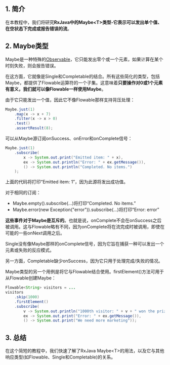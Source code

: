 ## 1. 简介

在本教程中，我们将研究**RxJava中的Maybe<T\>类型-它表示可以发出单个值、在空状态下完成或报告错误的流**。

## 2. Maybe类型

Maybe是一种特殊的[Observable](https://www.baeldung.com/rx-java)，它只能发出零个或一个元素，如果计算在某个时刻失败，则会报告错误。

在这方面，它就像是Single和Completable的结合。所有这些简化的类型，包括Maybe，都提供了Flowable运算符的一个子集。这意味着**只要操作对0或1个元素有意义，我们就可以像Flowable一样使用Maybe**。

由于它只能发出一个值，因此它不像Flowable那样支持背压处理：

```java
Maybe.just(1)
    .map(x -> x + 7)
    .filter(x -> x > 0)
    .test()
    .assertResult(8);
```

可以从Maybe源订阅onSuccess、onError和onComplete信号：

```java
Maybe.just(1)
    .subscribe(
        x -> System.out.print("Emitted item: " + x),
        ex -> System.out.println("Error: " + ex.getMessage()),
        () -> System.out.println("Completed. No items.")
    );
```

上面的代码将打印“Emitted item: 1”，因为此源将发出成功值。

对于相同的订阅：

-   Maybe.empty().subscribe(...)将打印“Completed. No items.”
-   Maybe.error(new Exception("error")).subscribe(...)将打印“Error: error”

**这些事件对于Maybe是互斥的**。也就是说，onComplete不会在onSuccess之后被调用。这与Flowable略有不同，因为onComplete将在流完成时被调用，即使在可能的一些onNext调用之后。

Single没有像Maybe那样的onComplete信号，因为它旨在捕获一种可以发出一个元素或失败的反应模式。

另一方面，Completable缺少onSuccess，因为它只用于处理完成/失败的情况。

Maybe类型的另一个用例是将它与Flowable结合使用。firstElement()方法可用于从Flowable创建Maybe：

```java
Flowable<String> visitors = ...
visitors
    .skip(1000)
    .firstElement()
    .subscribe(
        v -> System.out.println("1000th visitor: " + v + " won the prize"), 
        ex -> System.out.print("Error: " + ex.getMessage()), 
        () -> System.out.print("We need more marketing"));
```

## 3. 总结

在这个简短的教程中，我们快速了解了RxJava Maybe<T\>的用法，以及它与其他响应类型(如Flowable、Single和Completable)的关系。